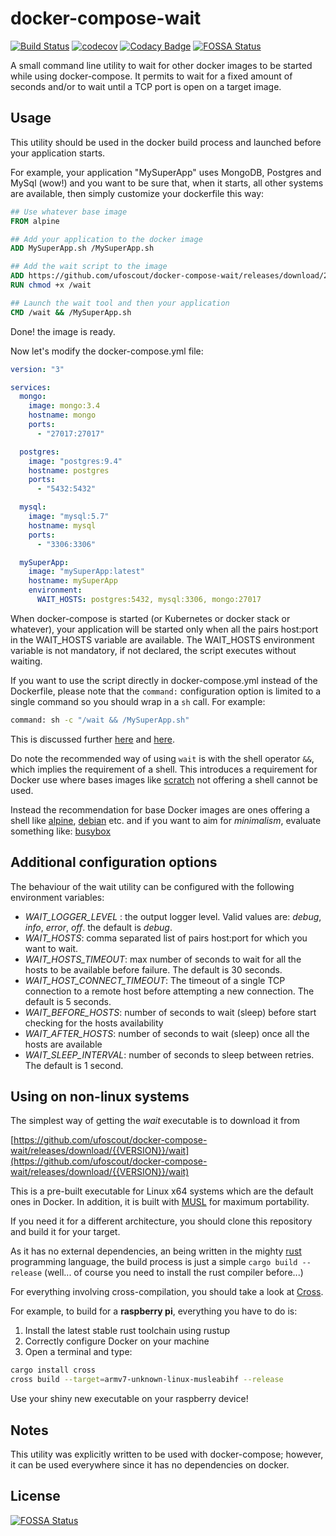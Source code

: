 # docker-compose-wait

[![Build Status](https://travis-ci.org/ufoscout/docker-compose-wait.svg?branch=master)](https://travis-ci.org/ufoscout/docker-compose-wait)
[![codecov](https://codecov.io/gh/ufoscout/docker-compose-wait/branch/master/graph/badge.svg)](https://codecov.io/gh/ufoscout/docker-compose-wait)
[![Codacy Badge](https://api.codacy.com/project/badge/Grade/e9c2359ba5534f58a4b178191acb836a)](https://www.codacy.com/manual/edumco/docker-compose-wait?utm_source=github.com&utm_medium=referral&utm_content=edumco/docker-compose-wait&utm_campaign=Badge_Grade)
[![FOSSA Status](https://app.fossa.io/api/projects/git%2Bgithub.com%2Fedumco%2Fdocker-compose-wait.svg?type=shield)](https://app.fossa.io/projects/git%2Bgithub.com%2Fedumco%2Fdocker-compose-wait?ref=badge_shield)

A small command line utility to wait for other docker images to be started while using docker-compose.
It permits to wait for a fixed amount of seconds and/or to wait until a TCP port is open on a target image.

## Usage

This utility should be used in the docker build process and launched before your application starts.

For example, your application "MySuperApp" uses MongoDB, Postgres and MySql (wow!) and you want to be sure that, when it starts, all other systems are available, then simply customize your dockerfile this way:

```dockerfile
## Use whatever base image
FROM alpine

## Add your application to the docker image
ADD MySuperApp.sh /MySuperApp.sh

## Add the wait script to the image
ADD https://github.com/ufoscout/docker-compose-wait/releases/download/2.7.3/wait /wait
RUN chmod +x /wait

## Launch the wait tool and then your application
CMD /wait && /MySuperApp.sh
```

Done! the image is ready.

Now let's modify the docker-compose.yml file:

```yml
version: "3"

services:
  mongo:
    image: mongo:3.4
    hostname: mongo
    ports:
      - "27017:27017"

  postgres:
    image: "postgres:9.4"
    hostname: postgres
    ports:
      - "5432:5432"

  mysql:
    image: "mysql:5.7"
    hostname: mysql
    ports:
      - "3306:3306"

  mySuperApp:
    image: "mySuperApp:latest"
    hostname: mySuperApp
    environment:
      WAIT_HOSTS: postgres:5432, mysql:3306, mongo:27017
```

When docker-compose is started (or Kubernetes or docker stack or whatever), your application will be started only when all the pairs host:port in the WAIT_HOSTS variable are available.
The WAIT_HOSTS environment variable is not mandatory, if not declared, the script executes without waiting.

If you want to use the script directly in docker-compose.yml instead of the Dockerfile, please note that the `command:` configuration option is limited to a single command so you should wrap in a `sh` call. For example:

```bash
command: sh -c "/wait && /MySuperApp.sh"
```

This is discussed further [here](https://stackoverflow.com/questions/30063907/using-docker-compose-how-to-execute-multiple-commands) and [here](https://github.com/docker/compose/issues/2033).

Do note the recommended way of using `wait` is with the shell operator `&&`, which implies the requirement of a shell. This introduces a requirement for Docker use where bases images like [scratch](https://hub.docker.com/_/scratch) not offering a shell cannot be used.

Instead the recommendation for base Docker images are ones offering a shell like [alpine](https://hub.docker.com/_/alpine), [debian](https://hub.docker.com/_/debian) etc. and if you want to aim for _minimalism_, evaluate something like: [busybox](https://hub.docker.com/_/busybox)

## Additional configuration options

The behaviour of the wait utility can be configured with the following environment variables:

- _WAIT_LOGGER_LEVEL_ : the output logger level. Valid values are: _debug_, _info_, _error_, _off_. the default is _debug_. 
- _WAIT_HOSTS_: comma separated list of pairs host:port for which you want to wait.
- _WAIT_HOSTS_TIMEOUT_: max number of seconds to wait for all the hosts to be available before failure. The default is 30 seconds.
- _WAIT_HOST_CONNECT_TIMEOUT_: The timeout of a single TCP connection to a remote host before attempting a new connection. The default is 5 seconds.
- _WAIT_BEFORE_HOSTS_: number of seconds to wait (sleep) before start checking for the hosts availability
- _WAIT_AFTER_HOSTS_: number of seconds to wait (sleep) once all the hosts are available
- _WAIT_SLEEP_INTERVAL_: number of seconds to sleep between retries. The default is 1 second.

## Using on non-linux systems

The simplest way of getting the _wait_ executable is to download it from

[https://github.com/ufoscout/docker-compose-wait/releases/download/{{VERSION}}/wait](https://github.com/ufoscout/docker-compose-wait/releases/download/{{VERSION}}/wait)

This is a pre-built executable for Linux x64 systems which are the default ones in Docker.
In addition, it is built with [MUSL](https://www.musl-libc.org/) for maximum portability.

If you need it for a different architecture, you should clone this repository and build it for your target.

As it has no external dependencies, an being written in the mighty [rust](https://www.rust-lang.org)
programming language, the build process is just a simple `cargo build --release`
(well... of course you need to install the rust compiler before...)

For everything involving cross-compilation, you should take a look at [Cross](https://github.com/rust-embedded/cross).

For example, to build for a **raspberry pi**, everything you have to do is:

1. Install the latest stable rust toolchain using rustup
2. Correctly configure Docker on your machine
3. Open a terminal and type:

```bash
cargo install cross
cross build --target=armv7-unknown-linux-musleabihf --release
```

Use your shiny new executable on your raspberry device!

## Notes

This utility was explicitly written to be used with docker-compose; however, it can be used everywhere since it has no dependencies on docker.


## License
[![FOSSA Status](https://app.fossa.io/api/projects/git%2Bgithub.com%2Fedumco%2Fdocker-compose-wait.svg?type=large)](https://app.fossa.io/projects/git%2Bgithub.com%2Fedumco%2Fdocker-compose-wait?ref=badge_large)
